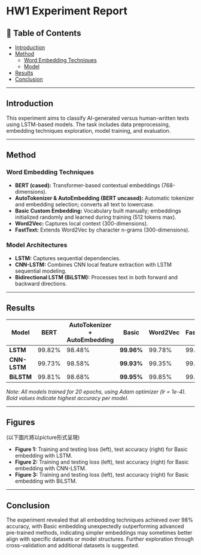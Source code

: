 # HW1 Experiment Report

## 📌 Table of Contents
- [Introduction](#introduction)
- [Method](#method)
  - [Word Embedding Techniques](#word-embedding-techniques)
  - [Model](#model)
- [Results](#results)
- [Conclusion](#conclusion)

---

## Introduction
This experiment aims to classify AI-generated versus human-written texts using LSTM-based models. The task includes data preprocessing, embedding techniques exploration, model training, and evaluation.

---

## Method
### Word Embedding Techniques
- **BERT (cased):** Transformer-based contextual embeddings (768-dimensions).
- **AutoTokenizer & AutoEmbedding (BERT uncased):** Automatic tokenizer and embedding selection; converts all text to lowercase.
- **Basic Custom Embedding:** Vocabulary built manually; embeddings initialized randomly and learned during training (512 tokens max).
- **Word2Vec:** Captures local context (300-dimensions).
- **FastText:** Extends Word2Vec by character n-grams (300-dimensions).

### Model Architectures
- **LSTM:** Captures sequential dependencies.
- **CNN-LSTM:** Combines CNN local feature extraction with LSTM sequential modeling.
- **Bidirectional LSTM (BiLSTM):** Processes text in both forward and backward directions.

---

## Results
| Model      | BERT | AutoTokenizer + AutoEmbedding | **Basic** | Word2Vec | FastText |
|------------|------|-------------------------------|-----------|----------|----------|
| **LSTM**   | 99.82% | 98.48%                        | **99.96%** | 99.78%   | 99.74%   |
| **CNN-LSTM** | 99.73% | 98.58%                        | **99.93%** | 99.35%   | 99.82%   |
| **BiLSTM** | 99.81% | 98.68%                        | **99.95%** | 99.85%   | 99.59%   |

*Note: All models trained for 20 epochs, using Adam optimizer (lr = 1e-4). Bold values indicate highest accuracy per model.*

---

## Figures
(以下圖片將以picture形式呈現)

- **Figure 1:** Training and testing loss (left), test accuracy (right) for Basic embedding with LSTM.
- **Figure 2:** Training and testing loss (left), test accuracy (right) for Basic embedding with CNN-LSTM.
- **Figure 3:** Training and testing loss (left), test accuracy (right) for Basic embedding with BiLSTM.

---

## Conclusion
The experiment revealed that all embedding techniques achieved over 98% accuracy, with Basic embedding unexpectedly outperforming advanced pre-trained methods, indicating simpler embeddings may sometimes better align with specific datasets or model structures. Further exploration through cross-validation and additional datasets is suggested.

